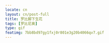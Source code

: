 ```yaml
---
locate: cn
layout: cn/post-full
title: 罗比脚下生花
tags: [罗比尼奥]
type: gif
featimg: 7bb8bd97gy1fxj0r801e3g20b4066qv7.gif
---
```

